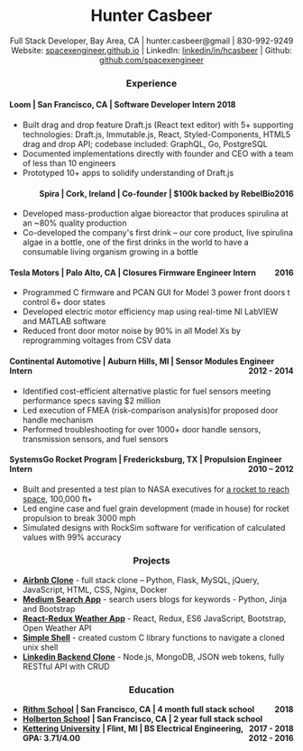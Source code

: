 <h1 align="center">Hunter Casbeer</h1>

<p align="center">
  Full Stack Developer, Bay Area, CA | hunter.casbeer@gmail | 830-992-9249<br>
  Website: <a href="https://spacexengineer.github.io/">spacexengineer.github.io</a> | LinkedIn: <a href="https://www.linkedin.com/in/hcasbeer/">linkedin/in/hcasbeer</a> | Github: <a href="https://github.com/spacexengineer">github.com/spacexengineer</a>
  </p>



<h3 align="center">Experience</h3>

<h4>Loom | San Francisco, CA | Software Developer Intern <span align="right">2018</span></h4>

- Built drag and drop feature Draft.js (React text editor) with 5+ supporting technologies: Draft.js, Immutable.js, React, Styled-Components, HTML5 drag and drop API; codebase included: GraphQL, Go, PostgreSQL
- Documented implementations directly with founder and CEO with a team of less than 10 engineers
- Prototyped 10+ apps to solidify understanding of Draft.js

<h4 align="right">Spira | Cork, Ireland | Co-founder | $100k backed by RebelBio <span style="float:right">2016</span></h4>

- Developed mass-production algae bioreactor that produces spirulina at an ~80% quality production
- Co-developed the company&#39;s first drink – our core product, live spirulina algae in a bottle, one of the first drinks in the world to have a consumable living organism growing in a bottle

<h4> Tesla Motors | Palo Alto, CA | Closures Firmware Engineer Intern <span style="float:right">2016</span></h4>

- Programmed C firmware and PCAN GUI for Model 3 power front doors t control 6+ door states
- Developed electric motor efficiency map using real-time NI LabVIEW and MATLAB software
- Reduced front door motor noise by 90% in all Model Xs by reprogramming voltages from CSV data

<h4> Continental Automotive | Auburn Hills, MI | Sensor Modules Engineer Intern <span style="float:right">2012 - 2014</span></h4>

- Identified cost-efficient alternative plastic for fuel sensors meeting performance specs saving $2 million
- Led execution of FMEA (risk-comparison analysis)for proposed door handle mechanism
- Performed troubleshooting for over 1000+ door handle sensors, transmission sensors, and fuel sensors

<h4>SystemsGo Rocket Program | Fredericksburg, TX | Propulsion Engineer Intern <span style="float:right">2010 – 2012</span></h4>

- Built and presented a test plan to NASA executives for [a rocket to reach space](https://www.youtube.com/watch?v=bFQfaAc__yE), 100,000 ft+
- Led engine case and fuel grain development (made in house) for rocket propulsion to break 3000 mph
- Simulated designs with RockSim software for verification of calculated values with 99% accuracy

<h3 align="center">Projects</h3>

- [**Airbnb Clone**](https://github.com/spacexengineer/AirBnB_clone_v4) - full stack clone – Python, Flask, MySQL, jQuery, JavaScript, HTML, CSS, Nginx, Docker
- [**Medium Search App**](https://github.com/spacexengineer/ParseMe) - search users blogs for keywords - Python, Jinja and Bootstrap
- [**React-Redux Weather App**](https://github.com/spacexengineer/react-weather-app) - React, Redux, ES6 JavaScript, Bootstrap, Open Weather API
- [**Simple Shell**](https://github.com/spacexengineer/simple_shell.git) - created custom C library functions to navigate a cloned unix shell
- [**Linkedin Backend Clone**](https://github.com/spacexengineer/linkedlist-1) - Node.js, MongoDB, JSON web tokens, fully RESTful API with CRUD

<h3 align="center">Education</h3>

- [**Rithm School**](https://www.rithmschool.com/) **| San Francisco, CA | 4 month full stack school <span style="float:right">2018</span>**
- [**Holberton School**](https://www.holbertonschool.com/) **| San Francisco, CA | 2 year full stack school <span style="float:right">2017 - 2018</span>**
- [**Kettering University**](https://www.kettering.edu/) **| Flint, MI | BS Electrical Engineering, GPA: 3.71/4.00 <span style="float:right">2012 - 2016</span>**
